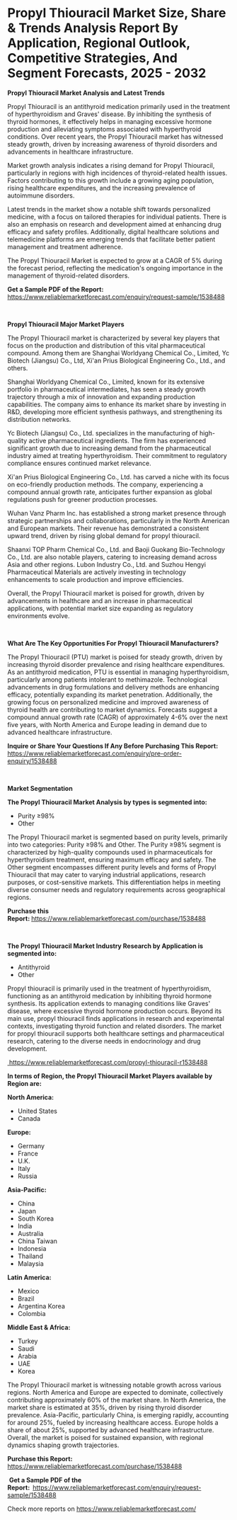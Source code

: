 <p><h1>Propyl Thiouracil Market Size, Share & Trends Analysis Report By Application, Regional Outlook, Competitive Strategies, And Segment Forecasts, 2025 - 2032</h1></p><p><strong>Propyl Thiouracil Market Analysis and Latest Trends</strong></p>
<p><p>Propyl Thiouracil is an antithyroid medication primarily used in the treatment of hyperthyroidism and Graves' disease. By inhibiting the synthesis of thyroid hormones, it effectively helps in managing excessive hormone production and alleviating symptoms associated with hyperthyroid conditions. Over recent years, the Propyl Thiouracil market has witnessed steady growth, driven by increasing awareness of thyroid disorders and advancements in healthcare infrastructure.</p><p>Market growth analysis indicates a rising demand for Propyl Thiouracil, particularly in regions with high incidences of thyroid-related health issues. Factors contributing to this growth include a growing aging population, rising healthcare expenditures, and the increasing prevalence of autoimmune disorders.</p><p>Latest trends in the market show a notable shift towards personalized medicine, with a focus on tailored therapies for individual patients. There is also an emphasis on research and development aimed at enhancing drug efficacy and safety profiles. Additionally, digital healthcare solutions and telemedicine platforms are emerging trends that facilitate better patient management and treatment adherence.</p><p>The Propyl Thiouracil Market is expected to grow at a CAGR of 5% during the forecast period, reflecting the medication's ongoing importance in the management of thyroid-related disorders.</p></p>
<p><strong>Get a Sample PDF of the Report:&nbsp;</strong> <a href="https://www.reliablemarketforecast.com/enquiry/request-sample/1538488?utm_campaign=3053&utm_medium=2&utm_source=Github&utm_content=ia&utm_term=08032025&utm_id=propyl-thiouracil">https://www.reliablemarketforecast.com/enquiry/request-sample/1538488</a></p>
<p>&nbsp;</p>
<p><strong>Propyl Thiouracil Major Market Players</strong></p>
<p><p>The Propyl Thiouracil market is characterized by several key players that focus on the production and distribution of this vital pharmaceutical compound. Among them are Shanghai Worldyang Chemical Co., Limited, Yc Biotech (Jiangsu) Co., Ltd, Xi'an Prius Biological Engineering Co., Ltd., and others.</p><p>Shanghai Worldyang Chemical Co., Limited, known for its extensive portfolio in pharmaceutical intermediates, has seen a steady growth trajectory through a mix of innovation and expanding production capabilities. The company aims to enhance its market share by investing in R&D, developing more efficient synthesis pathways, and strengthening its distribution networks.</p><p>Yc Biotech (Jiangsu) Co., Ltd. specializes in the manufacturing of high-quality active pharmaceutical ingredients. The firm has experienced significant growth due to increasing demand from the pharmaceutical industry aimed at treating hyperthyroidism. Their commitment to regulatory compliance ensures continued market relevance.</p><p>Xi'an Prius Biological Engineering Co., Ltd. has carved a niche with its focus on eco-friendly production methods. The company, experiencing a compound annual growth rate, anticipates further expansion as global regulations push for greener production processes.</p><p>Wuhan Vanz Pharm Inc. has established a strong market presence through strategic partnerships and collaborations, particularly in the North American and European markets. Their revenue has demonstrated a consistent upward trend, driven by rising global demand for propyl thiouracil.</p><p>Shaanxi TOP Pharm Chemical Co., Ltd. and Baoji Guokang Bio-Technology Co., Ltd. are also notable players, catering to increasing demand across Asia and other regions. Lubon Industry Co., Ltd. and Suzhou Hengyi Pharmaceutical Materials are actively investing in technology enhancements to scale production and improve efficiencies.</p><p>Overall, the Propyl Thiouracil market is poised for growth, driven by advancements in healthcare and an increase in pharmaceutical applications, with potential market size expanding as regulatory environments evolve.</p></p>
<p>&nbsp;</p>
<p><strong>What Are The Key Opportunities For Propyl Thiouracil Manufacturers?</strong></p>
<p><p>The Propyl Thiouracil (PTU) market is poised for steady growth, driven by increasing thyroid disorder prevalence and rising healthcare expenditures. As an antithyroid medication, PTU is essential in managing hyperthyroidism, particularly among patients intolerant to methimazole. Technological advancements in drug formulations and delivery methods are enhancing efficacy, potentially expanding its market penetration. Additionally, the growing focus on personalized medicine and improved awareness of thyroid health are contributing to market dynamics. Forecasts suggest a compound annual growth rate (CAGR) of approximately 4-6% over the next five years, with North America and Europe leading in demand due to advanced healthcare infrastructure.</p></p>
<p><strong>Inquire or Share Your Questions If Any Before Purchasing This Report:</strong> <a href="https://www.reliablemarketforecast.com/enquiry/pre-order-enquiry/1538488?utm_campaign=3053&utm_medium=2&utm_source=Github&utm_content=ia&utm_term=08032025&utm_id=propyl-thiouracil">https://www.reliablemarketforecast.com/enquiry/pre-order-enquiry/1538488</a></p>
<p>&nbsp;</p>
<p><strong>Market Segmentation</strong></p>
<p><strong>The Propyl Thiouracil Market Analysis by types is segmented into:</strong></p>
<p><ul><li>Purity ≥98%</li><li>Other</li></ul></p>
<p><p>The Propyl Thiouracil market is segmented based on purity levels, primarily into two categories: Purity ≥98% and Other. The Purity ≥98% segment is characterized by high-quality compounds used in pharmaceuticals for hyperthyroidism treatment, ensuring maximum efficacy and safety. The Other segment encompasses different purity levels and forms of Propyl Thiouracil that may cater to varying industrial applications, research purposes, or cost-sensitive markets. This differentiation helps in meeting diverse consumer needs and regulatory requirements across geographical regions.</p></p>
<p><strong>Purchase this Report:&nbsp;</strong><a href="https://www.reliablemarketforecast.com/purchase/1538488?utm_campaign=3053&utm_medium=2&utm_source=Github&utm_content=ia&utm_term=08032025&utm_id=propyl-thiouracil">https://www.reliablemarketforecast.com/purchase/1538488</a></p>
<p>&nbsp;</p>
<p><strong>The Propyl Thiouracil Market Industry Research by Application is segmented into:</strong></p>
<p><ul><li>Antithyroid</li><li>Other</li></ul></p>
<p><p>Propyl thiouracil is primarily used in the treatment of hyperthyroidism, functioning as an antithyroid medication by inhibiting thyroid hormone synthesis. Its application extends to managing conditions like Graves' disease, where excessive thyroid hormone production occurs. Beyond its main use, propyl thiouracil finds applications in research and experimental contexts, investigating thyroid function and related disorders. The market for propyl thiouracil supports both healthcare settings and pharmaceutical research, catering to the diverse needs in endocrinology and drug development.</p></p>
<p><a href="https://www.reliablemarketforecast.com/propyl-thiouracil-r1538488?utm_campaign=3053&utm_medium=2&utm_source=Github&utm_content=ia&utm_term=08032025&utm_id=propyl-thiouracil">&nbsp;https://www.reliablemarketforecast.com/propyl-thiouracil-r1538488</a></p>
<p><strong>In terms of Region, the Propyl Thiouracil Market Players available by Region are:</strong></p>
<p>
    <p> <strong> North America: </strong>
        <ul>
            <li>United States</li>
            <li>Canada</li>
        </ul>
        </p> 
    <p> <strong> Europe: </strong>
        <ul>
            <li>Germany</li>
            <li>France</li>
            <li>U.K.</li>
            <li>Italy</li>
            <li>Russia</li>
        </ul>
        </p> 
    <p> <strong> Asia-Pacific: </strong>
        <ul>
            <li>China</li>
            <li>Japan</li>
            <li>South Korea</li>
            <li>India</li>
            <li>Australia</li>
            <li>China Taiwan</li>
            <li>Indonesia</li>
            <li>Thailand</li>
            <li>Malaysia</li>
        </ul>
        </p> 
    <p> <strong> Latin America: </strong>
        <ul>
            <li>Mexico</li>
            <li>Brazil</li>
            <li>Argentina Korea</li>
            <li>Colombia</li>
        </ul>
        </p> 
    <p> <strong> Middle East & Africa: </strong>
        <ul>
            <li>Turkey</li>
            <li>Saudi</li>
            <li>Arabia</li>
            <li>UAE</li>
            <li>Korea</li>
        </ul>
    </p>
    </p>
<p><p>The Propyl Thiouracil market is witnessing notable growth across various regions. North America and Europe are expected to dominate, collectively contributing approximately 60% of the market share. In North America, the market share is estimated at 35%, driven by rising thyroid disorder prevalence. Asia-Pacific, particularly China, is emerging rapidly, accounting for around 25%, fueled by increasing healthcare access. Europe holds a share of about 25%, supported by advanced healthcare infrastructure. Overall, the market is poised for sustained expansion, with regional dynamics shaping growth trajectories.</p></p>
<p><strong>Purchase this Report: </strong><a href="https://www.reliablemarketforecast.com/purchase/1538488?utm_campaign=3053&utm_medium=2&utm_source=Github&utm_content=ia&utm_term=08032025&utm_id=propyl-thiouracil">https://www.reliablemarketforecast.com/purchase/1538488</a></p>
<p>&nbsp;<strong>Get a Sample PDF of the Report:&nbsp;&nbsp;</strong><a href="https://www.reliablemarketforecast.com/enquiry/request-sample/1538488?utm_campaign=3053&utm_medium=2&utm_source=Github&utm_content=ia&utm_term=08032025&utm_id=propyl-thiouracil">https://www.reliablemarketforecast.com/enquiry/request-sample/1538488</a></p>
<p><strong></strong></p>
<p>Check more reports on <a href="https://www.reliablemarketforecast.com/?utm_campaign=3053&utm_medium=2&utm_source=Github&utm_content=ia&utm_term=08032025&utm_id=propyl-thiouracil">https://www.reliablemarketforecast.com/</a></p>